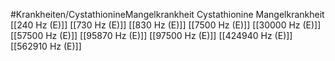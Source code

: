 #Krankheiten/CystathionineMangelkrankheit
Cystathionine Mangelkrankheit
[[240 Hz (E)]]
[[730 Hz (E)]]
[[830 Hz (E)]]
[[7500 Hz (E)]]
[[30000 Hz (E)]]
[[57500 Hz (E)]]
[[95870 Hz (E)]]
[[97500 Hz (E)]]
[[424940 Hz (E)]]
[[562910 Hz (E)]]